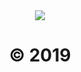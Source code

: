 <center><img src="https://github.com/fan23x/WebProgramming2/blob/master/bgweb.jpg" /></center>
<center><b><h1>© 2019</h1></b></center>

